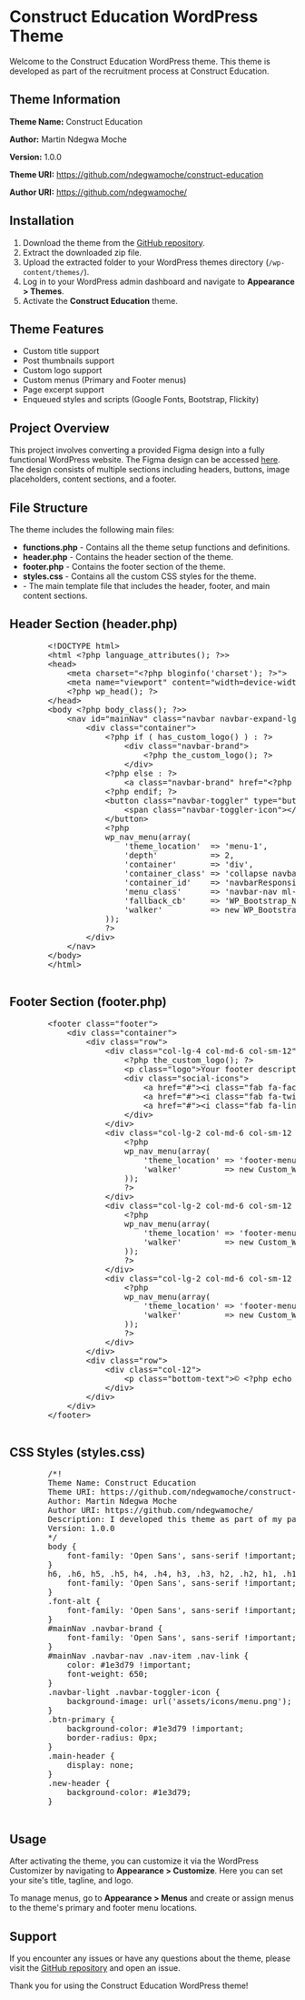 <h1>Construct Education WordPress Theme</h1>
    <p>Welcome to the Construct Education WordPress theme. This theme is developed as part of the recruitment process at Construct Education.</p>
    <h2>Theme Information</h2>
    <p><strong>Theme Name:</strong> Construct Education</p>
    <p><strong>Author:</strong> Martin Ndegwa Moche</p>
    <p><strong>Version:</strong> 1.0.0</p>
    <p><strong>Theme URI:</strong> <a href="https://github.com/ndegwamoche/construct-education">https://github.com/ndegwamoche/construct-education</a></p>
    <p><strong>Author URI:</strong> <a href="https://github.com/ndegwamoche/">https://github.com/ndegwamoche/</a></p>
  <h2>Installation</h2>
    <ol>
        <li>Download the theme from the <a href="https://github.com/ndegwamoche/construct-education">GitHub repository</a>.</li>
        <li>Extract the downloaded zip file.</li>
        <li>Upload the extracted folder to your WordPress themes directory (<code>/wp-content/themes/</code>).</li>
        <li>Log in to your WordPress admin dashboard and navigate to <strong>Appearance > Themes</strong>.</li>
        <li>Activate the <strong>Construct Education</strong> theme.</li>
    </ol>
    <h2>Theme Features</h2>
    <ul>
        <li>Custom title support</li>
        <li>Post thumbnails support</li>
        <li>Custom logo support</li>
        <li>Custom menus (Primary and Footer menus)</li>
        <li>Page excerpt support</li>
        <li>Enqueued styles and scripts (Google Fonts, Bootstrap, Flickity)</li>
    </ul>
     <section>
            <h2>Project Overview</h2>
            <p>This project involves converting a provided Figma design into a fully functional WordPress website. The Figma design can be accessed <a href="https://www.figma.com/design/MCqnZoZ0N5YxX1bBrqQSIF/Design---Dev-Task?node-id=0-1&t=BJGkDnqf5i1PkdZH-0" target="_blank">here</a>. The design consists of multiple sections including headers, buttons, image placeholders, content sections, and a footer.</p>
        </section>
    <h2>File Structure</h2>
    <p>The theme includes the following main files:</p>
    <ul>
        <li><strong>functions.php</strong> - Contains all the theme setup functions and definitions.</li>
        <li><strong>header.php</strong> - Contains the header section of the theme.</li>
        <li><strong>footer.php</strong> - Contains the footer section of the theme.</li>
        <li><strong>styles.css</strong> - Contains all the custom CSS styles for the theme.</li>
        <li><strong></strong> - The main template file that includes the header, footer, and main content sections.</li>
    </ul>
    <h2>Header Section (header.php)</h2>
    <pre>
        &lt;!DOCTYPE html&gt;
        &lt;html &lt;?php language_attributes(); ?&gt;&gt;
        &lt;head&gt;
            &lt;meta charset="&lt;?php bloginfo('charset'); ?&gt;"&gt;
            &lt;meta name="viewport" content="width=device-width, initial-scale=1"&gt;
            &lt;?php wp_head(); ?&gt;
        &lt;/head&gt;
        &lt;body &lt;?php body_class(); ?&gt;&gt;
            &lt;nav id="mainNav" class="navbar navbar-expand-lg navbar-light bg-light"&gt;
                &lt;div class="container"&gt;
                    &lt;?php if ( has_custom_logo() ) : ?&gt;
                        &lt;div class="navbar-brand"&gt;
                            &lt;?php the_custom_logo(); ?&gt;
                        &lt;/div&gt;
                    &lt;?php else : ?&gt;
                        &lt;a class="navbar-brand" href="&lt;?php echo home_url(); ?&gt;"&gt;&lt;?php bloginfo('name'); ?&gt;&lt;/a&gt;
                    &lt;?php endif; ?&gt;
                    &lt;button class="navbar-toggler" type="button" data-toggle="collapse" data-target="#navbarResponsive" aria-controls="navbarResponsive" aria-expanded="false" aria-label="&lt;?php esc_attr_e('Toggle navigation', 'construct-education'); ?&gt;"&gt;
                        &lt;span class="navbar-toggler-icon"&gt;&lt;/span&gt;
                    &lt;/button&gt;
                    &lt;?php
                    wp_nav_menu(array(
                        'theme_location'  => 'menu-1',
                        'depth'           => 2,
                        'container'       => 'div',
                        'container_class' => 'collapse navbar-collapse',
                        'container_id'    => 'navbarResponsive',
                        'menu_class'      => 'navbar-nav ml-auto',
                        'fallback_cb'     => 'WP_Bootstrap_Navwalker::fallback',
                        'walker'          => new WP_Bootstrap_Navwalker(),
                    ));
                    ?&gt;
                &lt;/div&gt;
            &lt;/nav&gt;
        &lt;/body&gt;
        &lt;/html&gt;
    </pre>
    <h2>Footer Section (footer.php)</h2>
    <pre>
        &lt;footer class="footer"&gt;
            &lt;div class="container"&gt;
                &lt;div class="row"&gt;
                    &lt;div class="col-lg-4 col-md-6 col-sm-12"&gt;
                        &lt;?php the_custom_logo(); ?&gt;
                        &lt;p class="logo"&gt;Your footer description or address here&lt;/p&gt;
                        &lt;div class="social-icons"&gt;
                            &lt;a href="#"&gt;&lt;i class="fab fa-facebook-f"&gt;&lt;/i&gt;&lt;/a&gt;
                            &lt;a href="#"&gt;&lt;i class="fab fa-twitter"&gt;&lt;/i&gt;&lt;/a&gt;
                            &lt;a href="#"&gt;&lt;i class="fab fa-linkedin-in"&gt;&lt;/i&gt;&lt;/a&gt;
                        &lt;/div&gt;
                    &lt;/div&gt;
                    &lt;div class="col-lg-2 col-md-6 col-sm-12 links-column"&gt;
                        &lt;?php
                        wp_nav_menu(array(
                            'theme_location' => 'footer-menu-1',
                            'walker'         => new Custom_Walker_Nav_Menu(),
                        ));
                        ?&gt;
                    &lt;/div&gt;
                    &lt;div class="col-lg-2 col-md-6 col-sm-12 links-column"&gt;
                        &lt;?php
                        wp_nav_menu(array(
                            'theme_location' => 'footer-menu-2',
                            'walker'         => new Custom_Walker_Nav_Menu(),
                        ));
                        ?&gt;
                    &lt;/div&gt;
                    &lt;div class="col-lg-2 col-md-6 col-sm-12 links-column"&gt;
                        &lt;?php
                        wp_nav_menu(array(
                            'theme_location' => 'footer-menu-3',
                            'walker'         => new Custom_Walker_Nav_Menu(),
                        ));
                        ?&gt;
                    &lt;/div&gt;
                &lt;/div&gt;
                &lt;div class="row"&gt;
                    &lt;div class="col-12"&gt;
                        &lt;p class="bottom-text"&gt;&copy; &lt;?php echo date("Y"); ?&gt; &lt;?php bloginfo('name'); ?&gt;. All Rights Reserved.&lt;/p&gt;
                    &lt;/div&gt;
                &lt;/div&gt;
            &lt;/div&gt;
        &lt;/footer&gt;
    </pre>
    
<?php
get_footer();
    </pre>
    <h2>CSS Styles (styles.css)</h2>
    <pre>
        /*!
        Theme Name: Construct Education
        Theme URI: https://github.com/ndegwamoche/construct-education
        Author: Martin Ndegwa Moche
        Author URI: https://github.com/ndegwamoche/
        Description: I developed this theme as part of my participation in the recruitment process at Construct Education.
        Version: 1.0.0
        */
        body {
            font-family: 'Open Sans', sans-serif !important;
        }
        h6, .h6, h5, .h5, h4, .h4, h3, .h3, h2, .h2, h1, .h1 {
            font-family: 'Open Sans', sans-serif !important;
        }
        .font-alt {
            font-family: 'Open Sans', sans-serif !important;
        }
        #mainNav .navbar-brand {
            font-family: 'Open Sans', sans-serif !important;
        }
        #mainNav .navbar-nav .nav-item .nav-link {
            color: #1e3d79 !important;
            font-weight: 650;
        }
        .navbar-light .navbar-toggler-icon {
            background-image: url('assets/icons/menu.png');
        }
        .btn-primary {
            background-color: #1e3d79 !important;
            border-radius: 0px;
        }
        .main-header {
            display: none;
        }
        .new-header {
            background-color: #1e3d79;
        }
    </pre>
    <h2>Usage</h2>
    <p>After activating the theme, you can customize it via the WordPress Customizer by navigating to <strong>Appearance > Customize</strong>. Here you can set your site's title, tagline, and logo.</p>
    <p>To manage menus, go to <strong>Appearance > Menus</strong> and create or assign menus to the theme's primary and footer menu locations.</p>
    <h2>Support</h2>
    <p>If you encounter any issues or have any questions about the theme, please visit the <a href="https://github.com/ndegwamoche/construct-education">GitHub repository</a> and open an issue.</p>
    <p>Thank you for using the Construct Education WordPress theme!</p>
